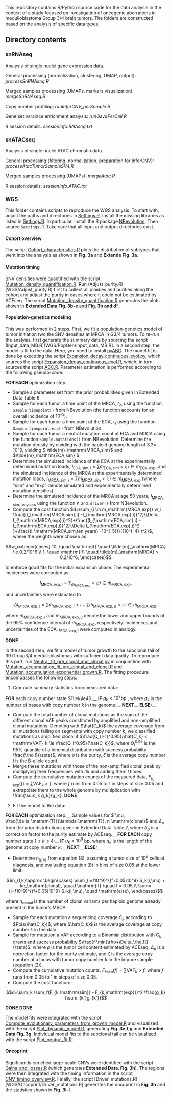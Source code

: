 This repository contains R/Python source code for the data analysis in the context of a study focused on investigation of oncogenic aberrations in medulloblastoma Group 3/4 brain tumors.
The folders are constructed based on the analysis of specific data types.

## Directory contents ##

### snRNAseq ###

Analysis of single nuclei gene expression data.

General processing (normalization, clustering, UMAP, output):  *processSnRNAseq.R*

Merged samples processing (UMAPs, markers visualization): _mergeSnRNAseq.R_

Copy number profiling: _runInferCNV_perSample.R_

Gene set varaince enrichment analysis: _runGsvaPerCell.R_

R session details: _sessionInfo.RNAseq.txt_

### snATACseq ###

Analysis of single nuclei ATAC chromatin data.

General processing (filtering, normalization, preparation for InferCNV): _processAtacTumorSampleSV4.R_

Merged samples processing (UMAPs): _mergeAtac.R_

R session details: _sessionInfo.ATAC.txt_


### WGS ###

This folder contains scripts to reproduce the WGS analysis. To start with, adjust the paths and directories in [Settings.R](WGS/Settings.R). Install the missing libraries as listed in [Settings.R](WGS/Settings.R). In particular, install the R package [NBevolution](https://github.com/VerenaK90/Neuroblastoma_evolution/tree/main/NBevolution_0.0.0.9000.tar.gz). Then source `Settings.R`. Take care that all input and output directories exist.

#### Cohort overview ####

The script [Cohort_characteristics.R](WGS/Cohort_characteristics.R) plots the distribution of subtypes that went into the analysis as shown in **Fig. 3a** and **Extende Fig. 3a**. 

#### Mutation timing ####

SNV densities were quantified with the script [Mutation_density_quantification.R](WGS/SNVdensities/Mutation_density_quantification.R). Run (Adjust_purity.R)[WGS/Adjust_purity.R) first to collect all ploidies and purities along the cohort and adjust the purity in cases where it could not be estimated by ACEseq. The script [Mutation_density_quantification.R](WGS/SNVdensities/Mutation_density_quantification.R) generates the plots shown in **Extended Data Fig. 3b-e** and **Fig. 3b and d***.

#### Population-genetics modeling ####

This was performed in 2 steps. First, we fit a population-genetics model of tumor initiation two the SNV densities at MRCA in G3/4 tumors. To re-run the analysis, first generate the summary data by sourcing the script (Input_data_MB.R)[WGS/PopGen/Input_data_MB.R]. In a second step, the model is fit to the data. Here, you need to install [pyABC](https://pyabc.readthedocs.io/en/latest/). The model fit is done by executing the script [Expansion_decay_continuous_evol.py](WGS/PopGen/Expansion_decay_continuous_evol.py), which sources the script [Expansion_decay_continuous_evol.R](WGS/PopGen/Expansion_decay_continuous_evol.R), which, in turn, sources the script [ABC.R](WGS/PopGen/ABC.R). Parameter estimation is performed according to the following pseudo-code:

**FOR EACH** optimization step: 
- Sample a parameter set from the prior probabilities given in Extended Data Table 6 
- Sample for each tumor a time point of the MRCA, $t_2$, using the function `Sample.timepoint()` from NBevolution (the function accounts for an overall incidence of $10^{–5}$). 
- Sample for each tumor a time point of the ECA, $t_1$ using the function `Sample.timepoint.eca()` from NBevolution. 
- Sample for each tumor a neutral mutation count at ECA and MRCA using the function `Sample.mutations()` from NBevolution. Determine the mutation density by dividing with the haploid genome length of 3.3× 10^9, yielding $`\tilde{m}_\mathrm{MRCA,sim}$ and $\tilde{m}_\mathrm{ECA,sim}`$.
- Determine the simulated incidence of the ECA at the experimentally determined mutation loads, $`I_{\mathrm{ECA,sim},i} = \sum \tilde{m}_\mathrm{ECA,sim} < i; i \in \tilde{m}_\mathrm{ECA,exp}`$, and the simulated incidence of the MRCA at the experimentally determined mutation loads,  $`I_{\mathrm{MRCA,sim},i} = \sum \tilde{m}_\mathrm{MRCA,sim} < i; i \in \tilde{m}_\mathrm{MRCA,exp}`$ (where "sim" and "exp" denote simulated and experimentally determined mutation densities).
- Determine the simulated incidence of the MRCA at age 50 years,  $`I_\mathrm{MRCA,sim,ten years}`$ using the function `P.2nd.driver()` from NBevolution. 
- Compute the cost function
 $`d=\sum_{i \in m_\mathrm{MRCA,exp}} w_i  \frac{(I_{\mathrm{MRCA,sim},i} -I_{\mathrm{MRCA,exp},i})^2}{\Delta I_{\mathrm{MRCA,exp},i}^2}+\frac{(I_{\mathrm{ECA,sim},i} -I_{\mathrm{ECA,exp},i})^2}{\Delta I_{\mathrm{ECA,exp},i}^2 }+\frac{(I_\mathrm{MRCA,sim,ten years} -10^{-5})}{(10^{-4} )^2}`$,
where the weights were chosen as
```math
w_i=\begin{cases}
10, \quad \mathrm{if} \quad \tilde{m}_\mathrm{MRCA} \le 0.2/10^6 \\
1, \quad \mathrm{if} \quad \tilde{m}_\mathrm{MRCA} > 0.2/10^6,
\end{cases}
```
 to enforce good fits for the initial expansion phase. The experimental incidences were computed as 
```math
I_{\mathrm{MRCA,exp},i} =\sum_{\tilde{m}_\mathrm{MRCA,exp}} < i ; i \in \tilde{m}_\mathrm{MRCA,exp},
```
 and uncertainties were estimated to 
```math
\Delta I_{\mathrm{MRCA,exp},i} =\sum{\tilde{m}_{\mathrm{MRCA,exp},l} < i} - \sum{\tilde{m}_{\mathrm{MRCA,exp},u} < i}  ; i \in \tilde{m}_\mathrm{MRCA,exp},
```
 where $`\tilde{m}_{\mathrm{MRCA,exp},l}`$ and $`\tilde{m}_{\mathrm{MRCA,exp},u}`$ denote the lower and upper bounds of the 95% confidence interval of $`\tilde{m}_{\mathrm{MRCA,exp}}`$, respectively. Incidences and uncertainties of the ECA, $`I_{\mathrm{ECA,exp},i}`$ were computed in analogy. 

**DONE**

In the second step, we fit a model of tumor growth to the subclonal tail of 39 Group3/4 medulloblastomas with sufficient data quality. To reproduce this part, run [Neutral_fit_pre_clonal_and_clonal.py](WGS/PopGen/Neutral_fit_pre_clonal_and_clonal.py) in conjunction with [Mutation_accumulation_fit_pre_clonal_and_clonal.R](WGS/PopGen/Mutation_accumulation_fit_pre_clonal_and_clonal.R) and [Mutation_accumulation_exponential_growth.R](WGS/PopGen/Mutation_accumulation_exponential_growth.R). The fitting procedure encompasses the following steps:

1.	Compute summary statistics from measured data:

**FOR** each copy number state $1\lek\le4$:__
 **IF** $`g_k<10^8 \mathrm{bp}`$ , where $g_k$ is the number of bases with copy number $k$ in the genome:__
  **NEXT**__
 **ELSE:**__
- Compute the total number of clonal mutations as the sum of the different clonal VAF peaks constituted by amplified and non-amplified clonal mutations. Denoting with $\hat{C_k}$ the average coverage from all mutations falling on segments with copy number $k$, we classified mutations as amplified clonal if $`\frac{Q_{l-1}^0.95}/\hat{C_k} < \mathrm{VAF}_k \le \frac{Q_l^0.95}{\hat{C_k}}`$,  where $`Q_l^0.95`$ is the 95% quantile of a binomial distribution with success probability \frac{\rho l}{\zeta}$, where $\rho$ is the purity, $\zeta$ is the average copy number $l$ is the B-allele count.
- Merge these mutations with those of the non-amplified clonal peak by multiplying their frequencies with $l/k$ and adding them $l$ times. 	
- Compute the cumulative mutation counts of the measured data, $`F_{k,\mathrm{exp}}(f) = \sum \mathrm{VAF}_k>f `$, where $f$ runs from 0.05 to 1 in steps of size 0.05 and  extrapolate them to the whole genome by multiplication with \frac{\sum_k g_k}{g_k}.
**DONE**

2. Fit the model to the data: 

**FOR EACH** optimization step:__
	Sample values for $`\mu, \frac{\delta_\mathrm{T}}{\lambda_\mathrm{T}}, n_\mathrm{clonal}$ and $\Delta_\rho$ from the prior distributions given in Extended Data Table 7, where $\Delta_\rho$ is a correction factor to the purity estimate by ACEseq.__
	**FOR EACH** copy number state $1\le k \le 4$:__
		**IF** $g_k<10^8$ bp, where $g_k$ is the length of the genome at copy number $k$:__
			**NEXT**__
		**ELSE:**__
- Determine $n_(f,k)$ from equation (8), assuming a tumor size of $10^9$ cells at diagnosis, and evaluating equation (8) in bins of size 0.05 at the lower limit:
```math
n_{f,k}\approx
\begin{cases}
\sum_{i=f10^9}^{(f+0.05)10^9} S_k(i,\mu) + kn_\mathrm{clonal}, \quad \mathrm{if} \quad f = 0.95,\\
\sum={i=f10^9}^{(f+0.05)10^9} S_k(i,\mu), \quad \mathrm{else},
\end{cases}
```
where $`n_\mathrm{clonal}`$  is the number of clonal variants per haploid genome already present in the tumor’s MRCA.
- Sample for each mutation a sequencing coverage $C_k$  according to $Pois(\hat{C_k})$, where $\hat{C_k}$ is the average coverage at copy number $k$ in the data.
- Sample for mutation a VAF according to a Binomial distribution with $C_k$ draws and success probability $\frac{f \min{\rho+\Delta_\rho,1}}{\zeta}$, where $\rho$ is the tumor cell content estimated by ACEseq, $\Delta_\rho$ is a correction factor for the purity estimate, and $\zeta$ is the average copy number at a locus with tumor copy number $k$ in the impure sample (equation (2)).
- Compute the cumulative mutation counts, $`F_{k\mathrm{sim}}(f)= \sum \mathrm{VAF}_k>f `$, where $f$ runs from 0.05 to 1 in steps of size 0.05.
- Compute the cost function:
```math
d=\sum_k \sum_f(F_{k,\mathrm{sim}} - F_{k,\mathrm{exp}})^2 \frac{g_k}{\sum_{k'}g_{k'}}
```
**DONE**
**DONE**

The model fits were integrated with the script [Compute_evolutionary_parameters_from_growth_model.R](WGS/PopGen/Compute_evolutionary_parameters_from_growth_model.R) and visualized with the script [Plot_dynamic_model.R](WGS/PopGen/Plot_dynamic_model.R), generating **Fig. 3e,f,g** and **Extended Data Fig. 3g**. Individual model fits to the subclonal tail can be visualized with the script [Plot_neutral_fit.R](WGS/PopGen/Plot_neutral_fit.R).


#### Oncoprint ####

Significantly enriched large-scale CNVs were identified with the script [Gains_and_losses.R](\WGS/Oncoprint/Gains_and_losses.R) (which generates **Extended Data. Fig. 3h**). The regions were then integrated with the timing information in the script [CNV_timing_overview.R](WGS/Oncoprint/CNV_timing_overview.R). Finally, the script [Driver_mutations.R][WGS/Oncoprint/Driver_mutations.R] generates the oncoprint in **Fig. 3h** and the statistics shown in **Fig. 3i-l**.








